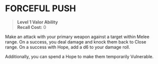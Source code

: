 # FORCEFUL PUSH

> **Level 1 Valor Ability**  
> **Recall Cost:** 0

Make an attack with your primary weapon against a target within Melee range. On a success, you deal damage and knock them back to Close range. On a success with Hope, add a d6 to your damage roll.

Additionally, you can spend a Hope to make them temporarily Vulnerable.

